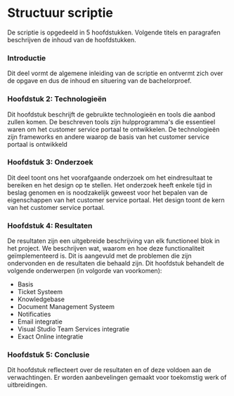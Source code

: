 # Structuur scriptie
De scriptie is opgedeeld in 5 hoofdstukken. Volgende titels en paragrafen beschrijven de inhoud van de hoofdstukken.

### Introductie
Dit deel vormt de algemene inleiding van de scriptie en ontvermt zich over de opgave en dus de inhoud en situering van de bachelorproef.

### Hoofdstuk 2: Technologieën
Dit hoofdstuk beschrijft de gebruikte technologieën en tools die aanbod zullen komen. De beschreven tools zijn hulpprogramma's die essentieel waren om het customer service portaal te ontwikkelen. De technologieën zijn frameworks en andere waarop de basis van het customer service portaal is ontwikkeld

### Hoofdstuk 3: Onderzoek
Dit deel toont ons het voorafgaande onderzoek om het eindresultaat te bereiken en het design op te stellen. Het onderzoek heeft enkele tijd in beslag genomen en is noodzakelijk geweest voor het bepalen van de eigenschappen van het customer service portaal. Het design toont de kern van het customer service portaal.

### Hoofdstuk 4: Resultaten
De resultaten zijn een uitgebreide beschrijving van elk functioneel blok in het project. We beschrijven wat, waarom en hoe deze functionaliteit geïmplementeerd is. Dit is aangevuld met de problemen die zijn ondervonden en de resultaten die behaald zijn. Dit hoofdstuk behandelt de volgende onderwerpen (in volgorde van voorkomen):
* Basis
* Ticket Systeem
* Knowledgebase
* Document Management Systeem
* Notificaties
* Email integratie
* Visual Studio Team Services integratie
* Exact Online integratie

### Hoofdstuk 5: Conclusie
Dit hoofdstuk reflecteert over de resultaten en of deze voldoen aan de verwachtingen. Er worden aanbevelingen gemaakt voor toekomstig werk of uitbreidingen.

